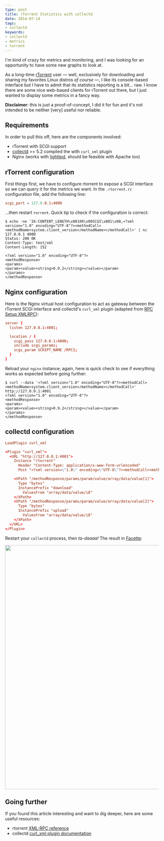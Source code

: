 ```yaml
---
type: post
title: rTorrent Statistics with collectd
date: 2014-07-14
tags:
- collectd
keywords:
- collectd
- metrics
- torrent
---
```


I'm kind of crazy for metrics and monitoring, and I was looking for an opportunity to have some new graphs to look at.

As a long-time [rTorrent](http://rakshasa.github.io/rtorrent/) user — well, exclusively for downloading and sharing my favorites Linux distros *of course* —, I like its console-based interface but I have to admit that its statistics reporting is a bit... raw. I know there are some nice web-based clients for rTorrent out there, but I just wanted to display some metrics in a fancy way.

**Disclaimer**: this is just a proof-of-concept, I did it for fun and it's not intended to be neither [very] useful nor reliable.

## Requirements

In order to pull this off, here are the components involved:

* rTorrent with SCGI support
* [collectd](http://collectd.org/) >= 5.2 compiled the with `curl_xml` plugin
* Nginx (works with [lighttpd](https://github.com/rakshasa/rtorrent/wiki/RPC-Setup-XMLRPC#for-lighttpd), should be feasible with Apache too)
 
## rTorrent configuration

First things first, we have to configure rtorrent to expose a SCGI interface so we can query it for the metrics we want. In the `.rtorrent.rc` configuration file, add the following line:

```conf
scgi_port = 127.0.0.1:4000
```
    
...then restart `rorrent`. Quick tip to check if the configuration is correct:

```shell
$ echo -ne '26:CONTENT_LENGTH\x00109\x00SCGI\x001\x00,<?xml version="1.0" encoding="UTF-8"?><methodCall><methodName>system.client_version</methodName></methodCall>' | nc 127.0.0.1 4000
Status: 200 OK
Content-Type: text/xml
Content-Length: 152

<?xml version="1.0" encoding="UTF-8"?>
<methodResponse>
<params>
<param><value><string>0.9.2</string></value></param>
</params>
</methodResponse>
```

## Nginx configuration

Here is the Nginx virtual host configuration to act as gateway between the rTorrent SCGI interface and collectd's `curl_xml` plugin (adapted from [RPC Setup XMLRPC](https://github.com/rakshasa/rtorrent/wiki/RPC-Setup-XMLRPC)):

```conf
server {
  listen 127.0.0.1:4001;

  location / {
    scgi_pass 127.0.0.1:4000;
    include scgi_params;
    scgi_param SCRIPT_NAME /RPC2;
  }
}
```

Reload your `nginx` instance; again, here is quick check to see if everything works as expected before going further:

```shell
$ curl --data '<?xml version="1.0" encoding="UTF-8"?><methodCall><methodName>system.client_version</methodName></methodCall>' http://127.0.0.1:4001
<?xml version="1.0" encoding="UTF-8"?>
<methodResponse>
<params>
<param><value><string>0.9.2</string></value></param>
</params>
</methodResponse>
```

## collectd configuration

```conf
LoadPlugin curl_xml

<Plugin "curl_xml">
  <URL "http://127.0.0.1:4001">
    Instance "rtorrent"
      Header "Content-Type: application/x-www-form-urlencoded"
      Post "<?xml version=\"1.0\" encoding=\"UTF-8\"?><methodCall><methodName>system.multicall</methodName><params><param><value><array><data><value><struct><member><name>methodName</name><value><string>get_down_rate</string></value></member><member><name>params</name><value><array><data><value><string/></value></data></array></value></member></struct></value><value><struct><member><name>methodName</name><value><string>get_up_rate</string></value></member><member><name>params</name><value><array><data><value><string/></value></data></array></value></member></struct></value></data></array></value></param></params></methodCall>"

    <XPath "/methodResponse/params/param/value/array/data/value[1]">
      Type "bytes"
      InstancePrefix "download"
        ValuesFrom "array/data/value/i8"
    </XPath>
    <XPath "/methodResponse/params/param/value/array/data/value[2]">
      Type "bytes"
      InstancePrefix "upload"
        ValuesFrom "array/data/value/i8"
    </XPath>
  </URL>
</Plugin>
```
    
Restart your `collectd` process, then *ta-daaaa!* The result in [Facette](https://facette.io/):

<img src="/img/post/rtorrent-statistics-with-collectd/rtorrent_facette.png" width="800">

## Going further

If you found this article interesting and want to dig deeper, here are some useful resources:

* rtorrent [XML-RPC reference](https://code.google.com/p/gi-torrent/wiki/rTorrent_XMLRPC_reference)
* collectd [curl_xml plugin documentation](https://collectd.org/documentation/manpages/collectd.conf.5.shtml#plugin_curl_xml)
